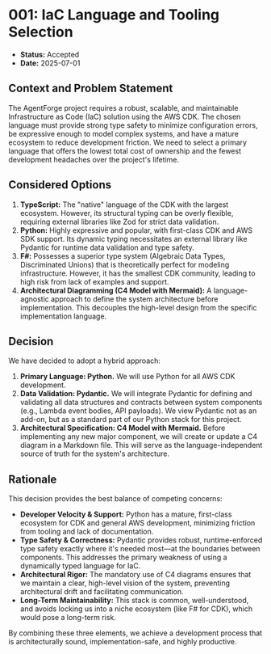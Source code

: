 # 001: IaC Language and Tooling Selection

- **Status:** Accepted
- **Date:** 2025-07-01

## Context and Problem Statement

The AgentForge project requires a robust, scalable, and maintainable Infrastructure as Code (IaC) solution using the AWS CDK. The chosen language must provide strong type safety to minimize configuration errors, be expressive enough to model complex systems, and have a mature ecosystem to reduce development friction. We need to select a primary language that offers the lowest total cost of ownership and the fewest development headaches over the project's lifetime.

## Considered Options

1.  **TypeScript:** The "native" language of the CDK with the largest ecosystem. However, its structural typing can be overly flexible, requiring external libraries like Zod for strict data validation.
2.  **Python:** Highly expressive and popular, with first-class CDK and AWS SDK support. Its dynamic typing necessitates an external library like Pydantic for runtime data validation and type safety.
3.  **F#:** Possesses a superior type system (Algebraic Data Types, Discriminated Unions) that is theoretically perfect for modeling infrastructure. However, it has the smallest CDK community, leading to high risk from lack of examples and support.
4.  **Architectural Diagramming (C4 Model with Mermaid):** A language-agnostic approach to define the system architecture before implementation. This decouples the high-level design from the specific implementation language.

## Decision

We have decided to adopt a hybrid approach:

1.  **Primary Language: Python.** We will use Python for all AWS CDK development.
2.  **Data Validation: Pydantic.** We will integrate Pydantic for defining and validating all data structures and contracts between system components (e.g., Lambda event bodies, API payloads). We view Pydantic not as an add-on, but as a standard part of our Python stack for this project.
3.  **Architectural Specification: C4 Model with Mermaid.** Before implementing any new major component, we will create or update a C4 diagram in a Markdown file. This will serve as the language-independent source of truth for the system's architecture.

## Rationale

This decision provides the best balance of competing concerns:

- **Developer Velocity & Support:** Python has a mature, first-class ecosystem for CDK and general AWS development, minimizing friction from tooling and lack of documentation.
- **Type Safety & Correctness:** Pydantic provides robust, runtime-enforced type safety exactly where it's needed most—at the boundaries between components. This addresses the primary weakness of using a dynamically typed language for IaC.
- **Architectural Rigor:** The mandatory use of C4 diagrams ensures that we maintain a clear, high-level vision of the system, preventing architectural drift and facilitating communication.
- **Long-Term Maintainability:** This stack is common, well-understood, and avoids locking us into a niche ecosystem (like F# for CDK), which would pose a long-term risk.

By combining these three elements, we achieve a development process that is architecturally sound, implementation-safe, and highly productive.
